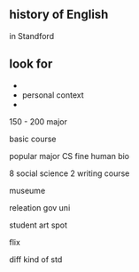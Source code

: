 ## history of English 
 in Standford
## look for 
 - 
 - personal context
 - 

150 - 200 major 

basic course

popular major
 CS
 fine
 human bio

8 social science
2 writing course

museume

releation gov uni 

student art spot

flix 

diff kind of std

